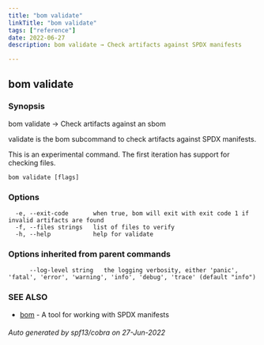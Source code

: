 ```yaml
---
title: "bom validate"
linkTitle: "bom validate"
tags: ["reference"]
date: 2022-06-27
description: bom validate → Check artifacts against SPDX manifests

---
```


## bom validate

### Synopsis

bom validate → Check artifacts against an sbom

validate is the bom subcommand to check artifacts against SPDX
manifests.

This is an experimental command. The first iteration has support
for checking files.



```
bom validate [flags]
```

### Options

```
  -e, --exit-code       when true, bom will exit with exit code 1 if invalid artifacts are found
  -f, --files strings   list of files to verify
  -h, --help            help for validate
```

### Options inherited from parent commands

```
      --log-level string   the logging verbosity, either 'panic', 'fatal', 'error', 'warning', 'info', 'debug', 'trace' (default "info")
```

### SEE ALSO

* [bom](bom.md)	 - A tool for working with SPDX manifests

###### Auto generated by spf13/cobra on 27-Jun-2022

